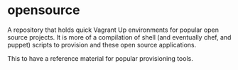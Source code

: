 opensource
==========

A repository that holds quick Vagrant Up environments for popular open source projects. It is more of a compilation of shell (and eventually chef, and puppet) scripts to provision and these open source applications.

This to have a reference material for popular provisioning tools.

